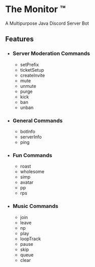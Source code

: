 # The Monitor ™
A Multipurpose Java Discord Server Bot
## Features
* ### Server Moderation Commands
  * setPrefix
  * ticketSetup
  * createInvite
  * mute 
  * unmute
  * purge 
  * kick
  * ban 
  * unban
* ### General Commands
  * botInfo
  * serverInfo
  * ping
* ### Fun Commands
  * roast
  * wholesome
  * simp
  * avatar
  * pp
  * rps
* ### Music Commands
  * join
  * leave
  * np
  * play
  * loopTrack
  * pause
  * skip 
  * queue
  * clear 

